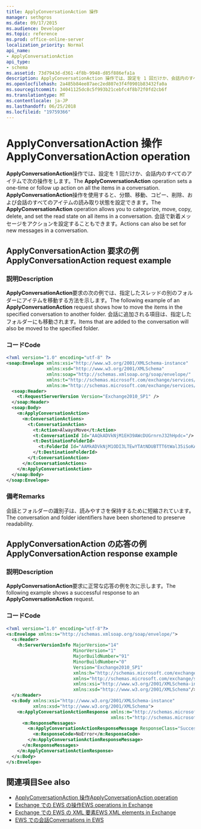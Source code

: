 ```yaml
---
title: ApplyConversationAction 操作
manager: sethgros
ms.date: 09/17/2015
ms.audience: Developer
ms.topic: reference
ms.prod: office-online-server
localization_priority: Normal
api_name:
- ApplyConversationAction
api_type:
- schema
ms.assetid: 73d7943d-d361-4f8b-9948-d85f886efa1a
description: ApplyConversationAction 操作では、設定を 1 回だけか、会話内のすべてのアイテムで次の操作をします。 ApplyConversationAction 操作を使用すると、分類、移動、コピー、削除、および会話のすべてのアイテムの読み取り状態を設定できます。 会話で新着メッセージをアクションを設定することもできます。
ms.openlocfilehash: 2a485b84ee87aec2ed807e3f4f0901b83432fa0a
ms.sourcegitcommit: 34041125dc8c5f993b21cebfc4f8b72f0fd2cb6f
ms.translationtype: MT
ms.contentlocale: ja-JP
ms.lasthandoff: 06/25/2018
ms.locfileid: "19759366"
---
```

# <a name="applyconversationaction-operation"></a><span data-ttu-id="76cc9-105">ApplyConversationAction 操作</span><span class="sxs-lookup"><span data-stu-id="76cc9-105">ApplyConversationAction operation</span></span>

<span data-ttu-id="76cc9-106">**ApplyConversationAction**操作では、設定を 1 回だけか、会話内のすべてのアイテムで次の操作をします。</span><span class="sxs-lookup"><span data-stu-id="76cc9-106">The **ApplyConversationAction** operation sets a one-time or follow up action on all the items in a conversation.</span></span> <span data-ttu-id="76cc9-107">**ApplyConversationAction**操作を使用すると、分類、移動、コピー、削除、および会話のすべてのアイテムの読み取り状態を設定できます。</span><span class="sxs-lookup"><span data-stu-id="76cc9-107">The **ApplyConversationAction** operation allows you to categorize, move, copy, delete, and set the read state on all items in a conversation.</span></span> <span data-ttu-id="76cc9-108">会話で新着メッセージをアクションを設定することもできます。</span><span class="sxs-lookup"><span data-stu-id="76cc9-108">Actions can also be set for new messages in a conversation.</span></span> 
  
## <a name="applyconversationaction-request-example"></a><span data-ttu-id="76cc9-109">ApplyConversationAction 要求の例</span><span class="sxs-lookup"><span data-stu-id="76cc9-109">ApplyConversationAction request example</span></span>

### <a name="description"></a><span data-ttu-id="76cc9-110">説明</span><span class="sxs-lookup"><span data-stu-id="76cc9-110">Description</span></span>

<span data-ttu-id="76cc9-111">**ApplyConversationAction**要求の次の例では、指定したスレッドの別のフォルダーにアイテムを移動する方法を示します。</span><span class="sxs-lookup"><span data-stu-id="76cc9-111">The following example of an **ApplyConversationAction** request shows how to move the items in the specified conversation to another folder.</span></span> <span data-ttu-id="76cc9-112">会話に追加される項目は、指定したフォルダーにも移動されます。</span><span class="sxs-lookup"><span data-stu-id="76cc9-112">Items that are added to the conversation will also be moved to the specified folder.</span></span> 
  
### <a name="code"></a><span data-ttu-id="76cc9-113">コード</span><span class="sxs-lookup"><span data-stu-id="76cc9-113">Code</span></span>

```XML
<?xml version="1.0" encoding="utf-8" ?>
<soap:Envelope xmlns:xsi="http://www.w3.org/2001/XMLSchema-instance"
               xmlns:xsd="http://www.w3.org/2001/XMLSchema"
               xmlns:soap="http://schemas.xmlsoap.org/soap/envelope/"
               xmlns:t="http://schemas.microsoft.com/exchange/services/2006/types"
               xmlns:m="http://schemas.microsoft.com/exchange/services/2006/messages">
  <soap:Header>
    <t:RequestServerVersion Version="Exchange2010_SP1" />
  </soap:Header>
  <soap:Body>
    <m:ApplyConversationAction>
      <m:ConversationActions>
        <t:ConversationAction>
          <t:Action>AlwaysMove</t:Action>
          <t:ConversationId Id="AAQkADVkNjM1EH39AWcDUGrnrnJ32hHpdc="/>
          <t:DestinationFolderId>
            <t:FolderId Id="AAMkADVkNjM1ODI3LTEwYTAtNDUBTTT6tWal35iSoKAAAABZZWAAA="/>
          </t:DestinationFolderId>
        </t:ConversationAction>
      </m:ConversationActions>
    </m:ApplyConversationAction>
  </soap:Body>
</soap:Envelope>
```

### <a name="remarks"></a><span data-ttu-id="76cc9-114">備考</span><span class="sxs-lookup"><span data-stu-id="76cc9-114">Remarks</span></span>

<span data-ttu-id="76cc9-115">会話とフォルダーの識別子は、読みやすさを保持するために短縮されています。</span><span class="sxs-lookup"><span data-stu-id="76cc9-115">The conversation and folder identifiers have been shortened to preserve readability.</span></span>
  
## <a name="applyconversationaction-response-example"></a><span data-ttu-id="76cc9-116">ApplyConversationAction の応答の例</span><span class="sxs-lookup"><span data-stu-id="76cc9-116">ApplyConversationAction response example</span></span>

### <a name="description"></a><span data-ttu-id="76cc9-117">説明</span><span class="sxs-lookup"><span data-stu-id="76cc9-117">Description</span></span>

<span data-ttu-id="76cc9-118">**ApplyConversationAction**要求に正常な応答の例を次に示します。</span><span class="sxs-lookup"><span data-stu-id="76cc9-118">The following example shows a successful response to an **ApplyConversationAction** request.</span></span> 
  
### <a name="code"></a><span data-ttu-id="76cc9-119">コード</span><span class="sxs-lookup"><span data-stu-id="76cc9-119">Code</span></span>

```XML
<?xml version="1.0" encoding="utf-8"?>
<s:Envelope xmlns:s="http://schemas.xmlsoap.org/soap/envelope/">
  <s:Header>
    <h:ServerVersionInfo MajorVersion="14" 
                         MinorVersion="1" 
                         MajorBuildNumber="91" 
                         MinorBuildNumber="0" 
                         Version="Exchange2010_SP1" 
                         xmlns:h="http://schemas.microsoft.com/exchange/services/2006/types" 
                         xmlns="http://schemas.microsoft.com/exchange/services/2006/types" 
                         xmlns:xsi="http://www.w3.org/2001/XMLSchema-instance" 
                         xmlns:xsd="http://www.w3.org/2001/XMLSchema"/>
  </s:Header>
  <s:Body xmlns:xsi="http://www.w3.org/2001/XMLSchema-instance" 
          xmlns:xsd="http://www.w3.org/2001/XMLSchema">
    <m:ApplyConversationActionResponse xmlns:m="http://schemas.microsoft.com/exchange/services/2006/messages" 
                                       xmlns:t="http://schemas.microsoft.com/exchange/services/2006/types">
      <m:ResponseMessages>
        <m:ApplyConversationActionResponseMessage ResponseClass="Success">
          <m:ResponseCode>NoError</m:ResponseCode>
        </m:ApplyConversationActionResponseMessage>
      </m:ResponseMessages>
    </m:ApplyConversationActionResponse>
  </s:Body>
</s:Envelope>
```

## <a name="see-also"></a><span data-ttu-id="76cc9-120">関連項目</span><span class="sxs-lookup"><span data-stu-id="76cc9-120">See also</span></span>

- [<span data-ttu-id="76cc9-121">ApplyConversationAction 操作</span><span class="sxs-lookup"><span data-stu-id="76cc9-121">ApplyConversationAction operation</span></span>](applyconversationaction-operation.md)
- [<span data-ttu-id="76cc9-122">Exchange での EWS の操作</span><span class="sxs-lookup"><span data-stu-id="76cc9-122">EWS operations in Exchange</span></span>](ews-operations-in-exchange.md)
- [<span data-ttu-id="76cc9-123">Exchange での EWS の XML 要素</span><span class="sxs-lookup"><span data-stu-id="76cc9-123">EWS XML elements in Exchange</span></span>](ews-xml-elements-in-exchange.md)
- [<span data-ttu-id="76cc9-124">EWS での会話</span><span class="sxs-lookup"><span data-stu-id="76cc9-124">Conversations in EWS</span></span>](http://msdn.microsoft.com/library/91e64629-db6c-4c94-9dcb-d386232e8467%28Office.15%29.aspx)

